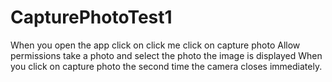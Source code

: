 # CapturePhotoTest1
When you open the app click on click me
click on capture photo
Allow permissions
take a photo and select the photo
the image is displayed
When you click on capture photo the second time the camera closes immediately.
